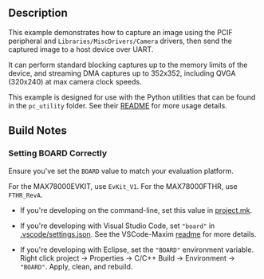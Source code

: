 ## Description

This example demonstrates how to capture an image using the PCIF peripheral and `Libraries/MiscDrivers/Camera` drivers, then send the captured image to a host device over UART.

It can perform standard blocking captures up to the memory limits of the device, and streaming DMA captures up to 352x352, including QVGA (320x240) at max camera clock speeds.

This example is designed for use with the Python utilities that can be found in the `pc_utility` folder.  See their [README](pc_utility/README.md) for more usage details.

## Build Notes

### Setting BOARD Correctly

Ensure you've set the `BOARD` value to match your evaluation platform.

For the MAX78000EVKIT, use `EvKit_V1`.
For the MAX78000FTHR, use `FTHR_RevA`.

* If you're developing on the command-line, set this value in [project.mk](project.mk).

* If you're developing with Visual Studio Code, set `"board"` in [.vscode/settings.json](.vscode/settings.json).  See the VSCode-Maxim [readme](.vscode/readme.md) for more details.

* If you're developing with Eclipse, set the `"BOARD"` environment variable.  Right click project -> Properties -> C/C++ Build -> Environment -> `"BOARD"`.  Apply, clean, and rebuild.